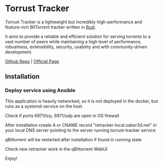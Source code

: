 # Torrust Tracker

Torrust Tracker is a lightweight but incredibly high-performance and feature-rich BitTorrent tracker written in [Rust](https://www.rust-lang.org/).

It aims to provide a reliable and efficient solution for serving torrents to a vast number of peers while maintaining a high level of performance, robustness, extensibility, security, usability and with community-driven development.

[Github Repo](https://raw.githubusercontent.com/torrust/torrust-tracker) | [Official Page](https://torrust.com/)

## Installation
### Deploy service using Ansible

This application is heavily networked, so it is not deployed in the docker, but runs as a systemd-service on the host.

Check if ports 6971/tcp, 6971/udp are open in OS firewall

After installation create A or CNAME record "retracker-local.saber3d.net" in your local DNS server pointing to the server running torrust-tracker service

qBittorrent will be restarted after installation if found in running state

Check new retracker work in the qBittorrent WebUI

Enjoy!